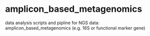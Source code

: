 # amplicon_based_metagenomics
data analysis scripts and pipline for NGS data: amplicon_based_metagenomics (e.g. 16S or functional marker gene)
